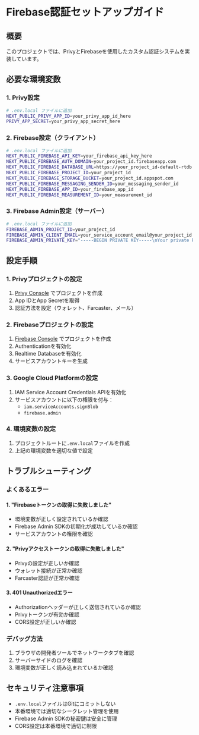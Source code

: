 # Firebase認証セットアップガイド

## 概要
このプロジェクトでは、PrivyとFirebaseを使用したカスタム認証システムを実装しています。

## 必要な環境変数

### 1. Privy設定
```bash
# .env.local ファイルに追加
NEXT_PUBLIC_PRIVY_APP_ID=your_privy_app_id_here
PRIVY_APP_SECRET=your_privy_app_secret_here
```

### 2. Firebase設定（クライアント）
```bash
# .env.local ファイルに追加
NEXT_PUBLIC_FIREBASE_API_KEY=your_firebase_api_key_here
NEXT_PUBLIC_FIREBASE_AUTH_DOMAIN=your_project_id.firebaseapp.com
NEXT_PUBLIC_FIREBASE_DATABASE_URL=https://your_project_id-default-rtdb.firebaseio.com
NEXT_PUBLIC_FIREBASE_PROJECT_ID=your_project_id
NEXT_PUBLIC_FIREBASE_STORAGE_BUCKET=your_project_id.appspot.com
NEXT_PUBLIC_FIREBASE_MESSAGING_SENDER_ID=your_messaging_sender_id
NEXT_PUBLIC_FIREBASE_APP_ID=your_firebase_app_id
NEXT_PUBLIC_FIREBASE_MEASUREMENT_ID=your_measurement_id
```

### 3. Firebase Admin設定（サーバー）
```bash
# .env.local ファイルに追加
FIREBASE_ADMIN_PROJECT_ID=your_project_id
FIREBASE_ADMIN_CLIENT_EMAIL=your_service_account_email@your_project_id.iam.gserviceaccount.com
FIREBASE_ADMIN_PRIVATE_KEY="-----BEGIN PRIVATE KEY-----\nYour private key here\n-----END PRIVATE KEY-----"
```

## 設定手順

### 1. Privyプロジェクトの設定
1. [Privy Console](https://console.privy.io/) でプロジェクトを作成
2. App IDとApp Secretを取得
3. 認証方法を設定（ウォレット、Farcaster、メール）

### 2. Firebaseプロジェクトの設定
1. [Firebase Console](https://console.firebase.google.com/) でプロジェクトを作成
2. Authenticationを有効化
3. Realtime Databaseを有効化
4. サービスアカウントキーを生成

### 3. Google Cloud Platformの設定
1. IAM Service Account Credentials APIを有効化
2. サービスアカウントに以下の権限を付与：
   - `iam.serviceAccounts.signBlob`
   - `firebase.admin`

### 4. 環境変数の設定
1. プロジェクトルートに`.env.local`ファイルを作成
2. 上記の環境変数を適切な値で設定

## トラブルシューティング

### よくあるエラー

#### 1. "Firebaseトークンの取得に失敗しました"
- 環境変数が正しく設定されているか確認
- Firebase Admin SDKの初期化が成功しているか確認
- サービスアカウントの権限を確認

#### 2. "Privyアクセストークンの取得に失敗しました"
- Privyの設定が正しいか確認
- ウォレット接続が正常か確認
- Farcaster認証が正常か確認

#### 3. 401 Unauthorizedエラー
- Authorizationヘッダーが正しく送信されているか確認
- Privyトークンが有効か確認
- CORS設定が正しいか確認

### デバッグ方法
1. ブラウザの開発者ツールでネットワークタブを確認
2. サーバーサイドのログを確認
3. 環境変数が正しく読み込まれているか確認

## セキュリティ注意事項
- `.env.local`ファイルはGitにコミットしない
- 本番環境では適切なシークレット管理を使用
- Firebase Admin SDKの秘密鍵は安全に管理
- CORS設定は本番環境で適切に制限
